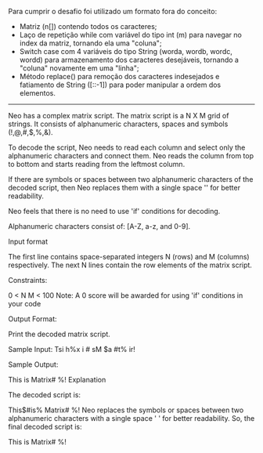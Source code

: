 Para cumprir o desafio foi utilizado um formato fora do conceito:

- Matriz (n[]) contendo todos os caracteres;
- Laço de repetição while com variável do tipo int (m) para navegar no index da matriz, tornando ela uma "coluna";
- Switch case com 4 variáveis do tipo String (worda, wordb, wordc, wordd) para armazenamento dos caracteres desejáveis, tornando a "coluna" novamente em uma "linha";
- Método replace() para remoção dos caracteres indesejados e fatiamento de String ([::-1]) para poder manipular a ordem dos elementos.
  
---------------------

Neo has a complex matrix script. The matrix script is a N X M grid of strings. It consists of alphanumeric characters, spaces and symbols (!,@,#,$,%,&).

To decode the script, Neo needs to read each column and select only the alphanumeric characters and connect them. Neo reads the column from top to bottom and starts reading from the leftmost column.

If there are symbols or spaces between two alphanumeric characters of the decoded script, then Neo replaces them with a single space '' for better readability.

Neo feels that there is no need to use 'if' conditions for decoding.

Alphanumeric characters consist of: [A-Z, a-z, and 0-9].

Input format

The first line contains space-separated integers N (rows) and M (columns) respectively.
The next N lines contain the row elements of the matrix script.

Constraints:

0 < N
 M < 100
Note: A 0 score will be awarded for using 'if' conditions in your code

Output Format:

Print the decoded matrix script.

Sample Input:
Tsi
h%x
i #
sM 
$a 
#t%
ir!

Sample Output:

This is Matrix#  %!
Explanation

The decoded script is:

This$#is% Matrix#  %!
Neo replaces the symbols or spaces between two alphanumeric characters with a single space ' ' for better readability.
So, the final decoded script is:

This is Matrix#  %!






